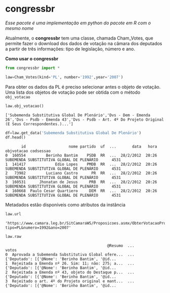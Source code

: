 # congressbr
*Esse pacote é uma implementação em python do pacote em R com o mesmo nome*

Atualmente, o **congressbr** tem uma classe, chamada Cham_Votes, que permite fazer o download dos dados de votação na câmara dos deputados a partir de três informações: tipo de legislação, número e ano.

**Como usar o congressbr**


```python
from congressbr import *

law=Cham_Votes(kind='PL', number='1992',year='2007')
```

Para obter os dados da PL é preciso selecionar antes o objeto de votação. Uma lista dos objetos de votação pode ser obtida com o método `obj_votacao`


```python
law.obj_votacao()
```

```
['Subemenda Substitutiva Global De Plenário','Dvs - Dem - Emenda 26','Dvs - Psdb - Emenda 43','Dvs - Psdb - Art. 4º Do Projeto Original (E Seus Correspondentes.)...']
```

```python
df=law.get_data('Subemenda Substitutiva Global De Plenário')
df.head()
```

```
       id                   nome partido  uf  ...       data   hora                                 objvotacao codsessao
0  160554         Berinho Bantim    PSDB  RR  ...  28/2/2012  20:26  SUBEMENDA SUBSTITUTIVA GLOBAL DE PLENÁRIO      4531
1  141417             Edio Lopes    PMDB  RR  ...  28/2/2012  20:26  SUBEMENDA SUBSTITUTIVA GLOBAL DE PLENÁRIO      4531
2   73982         Luciano Castro      PR  RR  ...  28/2/2012  20:26  SUBEMENDA SUBSTITUTIVA GLOBAL DE PLENÁRIO      4531
3  160531      Jhonatan de Jesus     PRB  RR  ...  28/2/2012  20:26  SUBEMENDA SUBSTITUTIVA GLOBAL DE PLENÁRIO      4531
4  160668  Paulo Cesar Quartiero     DEM  RR  ...  28/2/2012  20:26  SUBEMENDA SUBSTITUTIVA GLOBAL DE PLENÁRIO      4531
```


Metadados estão disponíveis como atributos da instância


```python
law.url
```
```
'https://www.camara.leg.br/SitCamaraWS/Proposicoes.asmx/ObterVotacaoProposicao?tipo=PL&numero=1992&ano=2007'
```


```python
law.raw
```
```
                                             @Resumo  ...                                              votos
0  Aprovada a Subemenda Substitutiva Global ofere...  ...  {'Deputado': [{'@Nome': 'Berinho Bantim', '@id...
1  Rejeitada a Emenda nº 26. Sim: 11; não: 275; a...  ...  {'Deputado': [{'@Nome': 'Berinho Bantim', '@id...
2  Rejeitada a Emenda nº 43, objeto do Destaque p...  ...  {'Deputado': [{'@Nome': 'Berinho Bantim', '@id...
3  Rejeitado o art. 4º do Projeto original e mant...  ...  {'Deputado': [{'@Nome': 'Berinho Bantim', '@id...
```
